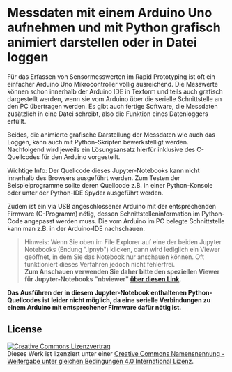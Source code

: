 # Messdaten mit einem Arduino Uno aufnehmen und mit Python grafisch animiert darstellen oder in Datei loggen

Für das Erfassen von Sensormesswerten im Rapid Prototyping ist oft ein einfacher Arduino Uno Mikrocontroller völlig ausreichend. Die Messwerte können schon innerhalb der Arduino IDE in Texform und teils auch grafisch dargestellt werden, wenn sie vom Arduino über die serielle Schnittstelle an den PC übertragen werden.
Es gibt auch fertige Software, die Messdaten zusätzlich in eine Datei schreibt, also die Funktion eines Datenloggers erfüllt.

Beides, die animierte grafische Darstellung der Messdaten wie auch das Loggen, kann auch mit Python-Skripten bewerkstelligt werden. Nachfolgend wird jeweils ein Lösungsansatz hierfür inklusive des C-Quellcodes für den Arduino vorgestellt.

Wichtige Info:
Der Quellcode dieses Jupyter-Notebooks kann nicht innerhalb des Browsers ausgeführt werden. Zum Testen der Beispielprogramme sollte deren Quellcode z.B. in einer Python-Konsole oder unter der Python-IDE Spyder ausgeführt werden.

Zudem ist ein via USB angeschlossener Arduino mit der entsprechenden Firmware (C-Programm) nötig, dessen Schnittstelleninformation im Python-Code angepasst werden muss. Die vom Arduino im PC belegte Schnittstelle kann man z.B. in der Arduino-IDE nachschauen.  

> Hinweis: Wenn Sie oben im File Explorer auf eine der beiden Jupyter Notebooks (Endung ".ipnyb") klicken, dann wird lediglich ein Viewer geöffnet, in dem Sie das Notebook nur anschauen können. Oft funktioniert dieses Verfahren jedoch nicht fehlerfrei.  
**Zum Anschauen verwenden Sie daher bitte den speziellen Viewer für Jupyter-Notebooks "nbviewer" [über diesen Link](https://nbviewer.jupyter.org/github/StefanMack/ArduDataLogDisp/blob/master/ArduDataLogDisp.ipynb).**

**Das Ausführen der in diesem Jupyter-Notebook enthaltenen Python-Quellcodes ist leider nicht möglich, da eine serielle Verbindungen zu einem Arduino mit entsprechener Firmware dafür nötig ist.**

License
-----
<a rel="license" href="http://creativecommons.org/licenses/by-sa/4.0/"><img alt="Creative Commons Lizenzvertrag" style="border-width:0" src="https://i.creativecommons.org/l/by-sa/4.0/88x31.png" /></a><br />Dieses Werk ist lizenziert unter einer <a rel="license" href="http://creativecommons.org/licenses/by-sa/4.0/">Creative Commons Namensnennung - Weitergabe unter gleichen Bedingungen 4.0 International Lizenz</a>.
